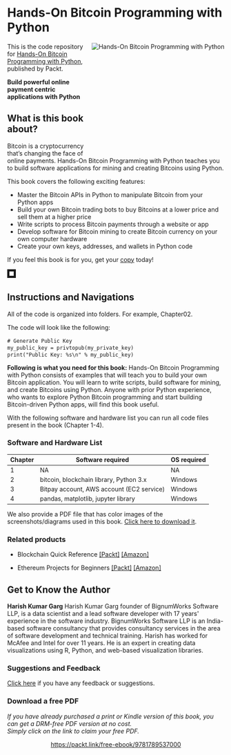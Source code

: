 


# Hands-On Bitcoin Programming with Python

<a href="https://www.packtpub.com/big-data-and-business-intelligence/hands-bitcoin-programming-python#utm_source=github&utm_medium=repository&utm_campaign=9781789537000"><img src="https://d255esdrn735hr.cloudfront.net/sites/default/files/imagecache/ppv4_main_book_cover/B11520_cover-New.png" alt="Hands-On Bitcoin Programming with Python" height="256px" align="right"></a>

This is the code repository for [Hands-On Bitcoin Programming with Python](https://www.packtpub.com/big-data-and-business-intelligence/hands-bitcoin-programming-python#utm_source=github&utm_medium=repository&utm_campaign=9781789537000), published by Packt.

**Build powerful online payment centric applications with Python**

## What is this book about?
Bitcoin is a cryptocurrency that’s changing the face of online payments. Hands-On Bitcoin Programming with Python teaches you to build software applications for mining and creating Bitcoins using Python.

This book covers the following exciting features: 
* Master the Bitcoin APIs in Python to manipulate Bitcoin from your Python apps
* Build your own Bitcoin trading bots to buy Bitcoins at a lower price and sell them at a higher price
* Write scripts to process Bitcoin payments through a website or app
* Develop software for Bitcoin mining to create Bitcoin currency on your own computer hardware
* Create your own keys, addresses, and wallets in Python code

If you feel this book is for you, get your [copy](https://www.amazon.com/dp/1789537002) today!

<a href="https://www.packtpub.com/?utm_source=github&utm_medium=banner&utm_campaign=GitHubBanner"><img src="https://raw.githubusercontent.com/PacktPublishing/GitHub/master/GitHub.png" 
alt="https://www.packtpub.com/" border="5" /></a>


## Instructions and Navigations
All of the code is organized into folders. For example, Chapter02.

The code will look like the following:
```
# Generate Public Key
my_public_key = privtopub(my_private_key)
print("Public Key: %s\n" % my_public_key)
```

**Following is what you need for this book:**
Hands-On Bitcoin Programming with Python consists of examples that will teach you to build your own Bitcoin application. You will learn to write scripts, build software for mining, and create Bitcoins using Python. Anyone with prior Python experience, who wants to explore Python Bitcoin programming and start building Bitcoin-driven Python apps, will find this book useful.

With the following software and hardware list you can run all code files present in the book (Chapter 1-4).

### Software and Hardware List

| Chapter  | Software required                   | OS required                        |
| -------- | ------------------------------------| -----------------------------------|
| 1        |NA               | NA|
| 2        | bitcoin, blockchain library, Python 3.x          | Windows |
| 3        | Bitpay account, AWS account (EC2 service)            | Windows |
| 4        | pandas, matplotlib, jupyter library            | Windows |


We also provide a PDF file that has color images of the screenshots/diagrams used in this book. [Click here to download it](https://www.packtpub.com/sites/default/files/downloads/HandsOnBitcoinProgrammingwithPython_ColorImages.pdf).


### Related products
* Blockchain Quick Reference [[Packt]](https://www.packtpub.com/big-data-and-business-intelligence/blockchain-quick-reference#utm_source=github&utm_medium=repository&utm_campaign=9781788995788) [[Amazon]](https://www.amazon.com/dp/1788995783)

* Ethereum Projects for Beginners [[Packt]](https://www.packtpub.com/big-data-and-business-intelligence/ethereum-projects-beginners#utm_source=github&utm_medium=repository&utm_campaign=9781789537406) [[Amazon]](https://www.amazon.com/dp/1789537401)

## Get to Know the Author
**Harish Kumar Garg**
Harish Kumar Garg founder of BignumWorks Software LLP, is a data scientist and a lead
software developer with 17 years' experience in the software industry. BignumWorks
Software LLP is an India-based software consultancy that provides consultancy services in
the area of software development and technical training. Harish has worked for McAfee
and Intel for over 11 years. He is an expert in creating data visualizations using R, Python,
and web-based visualization libraries.

### Suggestions and Feedback
[Click here](https://docs.google.com/forms/d/e/1FAIpQLSdy7dATC6QmEL81FIUuymZ0Wy9vH1jHkvpY57OiMeKGqib_Ow/viewform) if you have any feedback or suggestions.

### Download a free PDF

 <i>If you have already purchased a print or Kindle version of this book, you can get a DRM-free PDF version at no cost.<br>Simply click on the link to claim your free PDF.</i>
<p align="center"> <a href="https://packt.link/free-ebook/9781789537000">https://packt.link/free-ebook/9781789537000 </a> </p>
